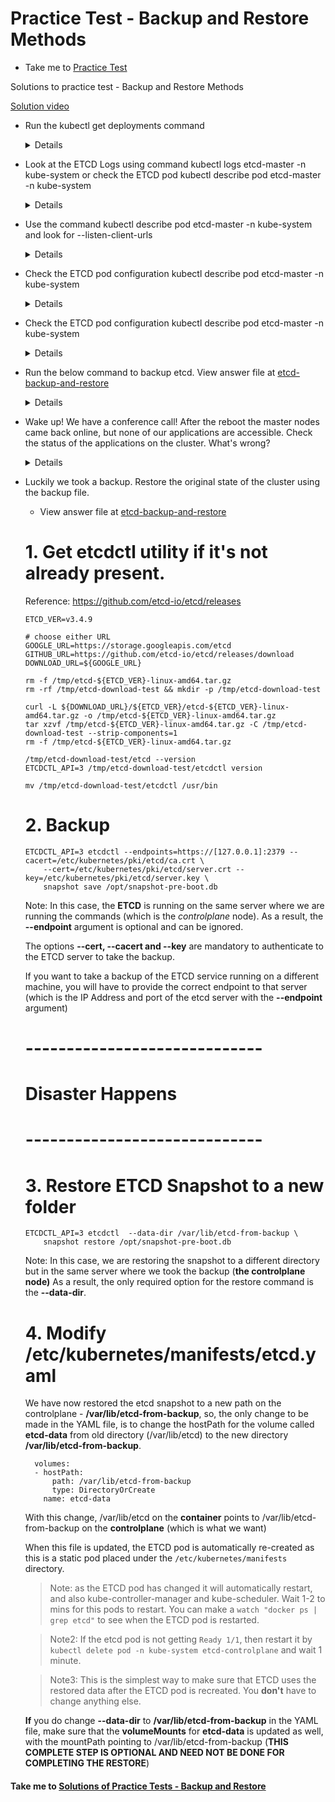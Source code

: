 # Practice Test - Backup and Restore Methods
  - Take me to [Practice Test](https://kodekloud.com/topic/practice-test-backup-and-restore-methods/)
  
Solutions to practice test - Backup and Restore Methods

[Solution video](https://www.udemy.com/course/certified-kubernetes-administrator-with-practice-tests/learn/lecture/18263046#overview)

- Run the kubectl get deployments command
  
  <details>
  ```
  $ kubectl get deployments
  ```
  </details>
  
- Look at the ETCD Logs using command kubectl logs etcd-master -n kube-system or check the ETCD pod kubectl describe pod etcd-master -n kube-system

  <details>
  ```
  $ kubectl logs etcd-master -n kube-system (or)
  $ kubectl describe pod etcd-master -n kube-system
  ```
  </details>
  
- Use the command kubectl describe pod etcd-master -n kube-system and look for --listen-client-urls
  
  <details>
  ```
  $ kubectl describe pod etcd-master -n kube-system 
  ```
  </details>
    
- Check the ETCD pod configuration kubectl describe pod etcd-master -n kube-system
  
  <details>
  ```
  $ kubectl describe pod etcd-master -n kube-system
  ```
  </details>
  
- Check the ETCD pod configuration kubectl describe pod etcd-master -n kube-system
  
  <details>
  ```
  $ kubectl describe pod etcd-master -n kube-system
  ```
  </details>
  
- Run the below command to backup etcd. View answer file at [etcd-backup-and-restore](https://github.com/mmumshad/kubernetes-the-hard-way/blob/master/practice-questions-answers/cluster-maintenance/backup-etcd/etcd-backup-and-restore.md)
  
  <details>
  ```
  $ ETCDCTL_API=3 etcdctl --endpoints=https://[127.0.0.1]:2379 --cacert=/etc/kubernetes/pki/etcd/ca.crt --cert=/etc/kubernetes/pki/etcd/server.crt key=/etc/kubernetes/pki/etcd/server.key snapshot save /tmp/snapshot-pre-boot.db.
  ```
  </details>
  
- Wake up! We have a conference call! After the reboot the master nodes came back online, but none of our applications are accessible. Check the status of the applications on the cluster. What's wrong?
  
  <details>
  ```
  All of the above
  ```
  </details>
  
- Luckily we took a backup. Restore the original state of the cluster using the backup file. 
  - View answer file at [etcd-backup-and-restore](https://github.com/mmumshad/kubernetes-the-hard-way/blob/master/practice-questions-answers/cluster-maintenance/backup-etcd/etcd-backup-and-restore.md#3-restore-etcd-snapshot-to-a-new-folder)
  
  # 1. Get etcdctl utility if it's not already present.

  Reference: https://github.com/etcd-io/etcd/releases

  ```
  ETCD_VER=v3.4.9

  # choose either URL
  GOOGLE_URL=https://storage.googleapis.com/etcd
  GITHUB_URL=https://github.com/etcd-io/etcd/releases/download
  DOWNLOAD_URL=${GOOGLE_URL}

  rm -f /tmp/etcd-${ETCD_VER}-linux-amd64.tar.gz
  rm -rf /tmp/etcd-download-test && mkdir -p /tmp/etcd-download-test

  curl -L ${DOWNLOAD_URL}/${ETCD_VER}/etcd-${ETCD_VER}-linux-amd64.tar.gz -o /tmp/etcd-${ETCD_VER}-linux-amd64.tar.gz
  tar xzvf /tmp/etcd-${ETCD_VER}-linux-amd64.tar.gz -C /tmp/etcd-download-test --strip-components=1
  rm -f /tmp/etcd-${ETCD_VER}-linux-amd64.tar.gz

  /tmp/etcd-download-test/etcd --version
  ETCDCTL_API=3 /tmp/etcd-download-test/etcdctl version

  mv /tmp/etcd-download-test/etcdctl /usr/bin
  ```

  # 2. Backup

  ```
  ETCDCTL_API=3 etcdctl --endpoints=https://[127.0.0.1]:2379 --cacert=/etc/kubernetes/pki/etcd/ca.crt \
      --cert=/etc/kubernetes/pki/etcd/server.crt --key=/etc/kubernetes/pki/etcd/server.key \
      snapshot save /opt/snapshot-pre-boot.db
  ```

  Note: In this case, the **ETCD** is running on the same server where we are running the commands (which is the *controlplane* node). As a result, the **--endpoint** argument is optional and can be ignored. 

  The options **--cert, --cacert and --key** are mandatory to authenticate to the ETCD server to take the backup.

  If you want to take a backup of the ETCD service running on a different machine, you will have to provide the correct endpoint to that server (which is the IP Address and port of the etcd server with the **--endpoint** argument)

  # -----------------------------
  # Disaster Happens
  # -----------------------------

  # 3. Restore ETCD Snapshot to a new folder

  ```
  ETCDCTL_API=3 etcdctl  --data-dir /var/lib/etcd-from-backup \
      snapshot restore /opt/snapshot-pre-boot.db
  ```

  Note: In this case, we are restoring the snapshot to a different directory but in the same server where we took the backup (**the controlplane node)**
  As a result, the only required option for the restore command is the **--data-dir**.  

  # 4. Modify /etc/kubernetes/manifests/etcd.yaml

  We have now restored the etcd snapshot  to a new path on the controlplane - **/var/lib/etcd-from-backup**, so, the only change to be made in the YAML file, is to change the hostPath for the volume called **etcd-data** from old directory (/var/lib/etcd) to the new directory **/var/lib/etcd-from-backup**.

  ```
    volumes:
    - hostPath:
        path: /var/lib/etcd-from-backup
        type: DirectoryOrCreate
      name: etcd-data
  ```
  With this change, /var/lib/etcd on the **container** points to /var/lib/etcd-from-backup on the **controlplane** (which is what we want)


  When this file is updated, the ETCD pod is automatically re-created as this is a static pod placed under the `/etc/kubernetes/manifests` directory.


  > Note: as the ETCD pod has changed it will automatically restart, and also kube-controller-manager and kube-scheduler. Wait 1-2 to mins for this pods to restart. You can make a `watch "docker ps | grep etcd"` to see when the ETCD pod is restarted.

  > Note2: If the etcd pod is not getting `Ready 1/1`, then restart it by `kubectl delete pod -n kube-system etcd-controlplane` and wait 1 minute.

  > Note3: This is the simplest way to make sure that ETCD uses the restored data after the ETCD pod is recreated. You **don't** have to change anything else.
    
    **If** you do change **--data-dir** to **/var/lib/etcd-from-backup** in the YAML file, make sure that the **volumeMounts** for **etcd-data** is updated as well, with the mountPath pointing to /var/lib/etcd-from-backup (**THIS COMPLETE STEP IS OPTIONAL AND NEED NOT BE DONE FOR COMPLETING THE RESTORE**)

#### Take me to [Solutions of Practice Tests - Backup and Restore](https://kodekloud.com/topic/solution-backup-and-restore/)
